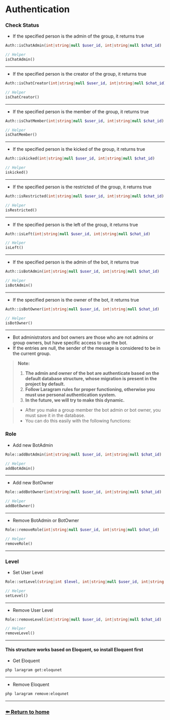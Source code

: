 # Authentication

### Check Status

- If the specified person is the admin of the group, it returns true

```php
Auth::isChatAdmin(int|string|null $user_id, int|string|null $chat_id)

// Helper
isChatAdmin()
```

---

- If the specified person is the creator of the group, it returns true

```php
Auth::isChatCreator(int|string|null $user_id, int|string|null $chat_id)

// Helper
isChatCreator()
```

---

- If the specified person is the member of the group, it returns true

```php
Auth::isChatMember(int|string|null $user_id, int|string|null $chat_id)

// Helper
isChatMember()
```

---

- If the specified person is the kicked of the group, it returns true

```php
Auth::iskicked(int|string|null $user_id, int|string|null $chat_id)

// Helper
iskicked()
```

---

- If the specified person is the restricted of the group, it returns true

```php
Auth::isRestricted(int|string|null $user_id, int|string|null $chat_id)

// Helper
isRestricted()
```

---

- If the specified person is the left of the group, it returns true

```php
Auth::isLeft(int|string|null $user_id, int|string|null $chat_id)

// Helper
isLeft()
```

---

- If the specified person is the admin of the bot, it returns true

```php
Auth::isBotAdmin(int|string|null $user_id, int|string|null $chat_id)

// Helper
isBotAdmin()
```

---

- If the specified person is the owner of the bot, it returns true

```php
Auth::isBotOwner(int|string|null $user_id, int|string|null $chat_id)

// Helper
isBotOwner()
```

---

* Bot administrators and bot owners are those who are not admins or group owners, but have specific access to use the
  bot.
* If the entries are null, the sender of the message is considered to be in the current group.

> **Note:**
>1. **The admin and owner of the bot are authenticate based on the default database structure, whose migration is
    present in the project by default.**
>2. **Follow Laragram rules for proper functioning, otherwise you must use personal authentication system.**
>3. **In the future, we will try to make this dynamic.**

> - After you make a group member the bot admin or bot owner, you must save it in the database.
> - You can do this easily with the following functions:

### Role

* Add new BotAdmin

```php
Role::addBotAdmin(int|string|null $user_id, int|string|null $chat_id)

// Helper
addBotAdmin()
```

---

* Add new BotOwner

```php
Role::addBotOwner(int|string|null $user_id, int|string|null $chat_id)

// Helper
addBotOwner()
```

---

* Remove BotAdmin or BotOwner

```php
Role::removeRole(int|string|null $user_id, int|string|null $chat_id)

// Helper
removeRole()
```

---

### Level

* Set User Level

```php
Role::setLevel(string|int $level, int|string|null $user_id, int|string|null $chat_id)

// Helper
setLevel()
```

---

* Remove User Level

```php
Role::removeLevel(int|string|null $user_id, int|string|null $chat_id)

// Helper
removeLevel()
```
---
#### **This structure works based on Eloquent, so install Eloquent first**
* Get Eloquent
```bash
php laragram get:eloqunet
```
---
* Remove Eloquent
```bash
php laragram remove:eloqunet
```
---
### [⬅️ Return to home](https://github.com/laraXgram/Document/readme.md)
